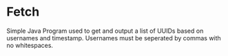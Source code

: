 # Fetch
Simple Java Program used to get and output a list of UUIDs based on usernames and timestamp. Usernames must be seperated by commas with no whitespaces.
